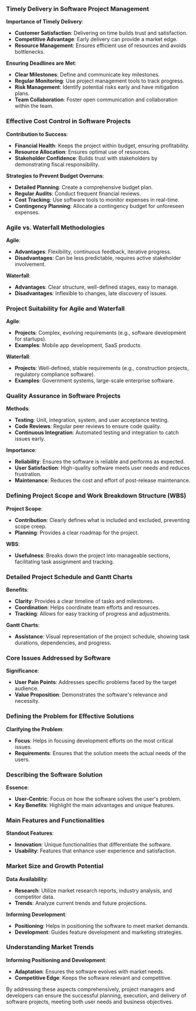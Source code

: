 ### Timely Delivery in Software Project Management

**Importance of Timely Delivery**:
- **Customer Satisfaction**: Delivering on time builds trust and satisfaction.
- **Competitive Advantage**: Early delivery can provide a market edge.
- **Resource Management**: Ensures efficient use of resources and avoids bottlenecks.

**Ensuring Deadlines are Met**:
- **Clear Milestones**: Define and communicate key milestones.
- **Regular Monitoring**: Use project management tools to track progress.
- **Risk Management**: Identify potential risks early and have mitigation plans.
- **Team Collaboration**: Foster open communication and collaboration within the team.

### Effective Cost Control in Software Projects

**Contribution to Success**:
- **Financial Health**: Keeps the project within budget, ensuring profitability.
- **Resource Allocation**: Ensures optimal use of resources.
- **Stakeholder Confidence**: Builds trust with stakeholders by demonstrating fiscal responsibility.

**Strategies to Prevent Budget Overruns**:
- **Detailed Planning**: Create a comprehensive budget plan.
- **Regular Audits**: Conduct frequent financial reviews.
- **Cost Tracking**: Use software tools to monitor expenses in real-time.
- **Contingency Planning**: Allocate a contingency budget for unforeseen expenses.

### Agile vs. Waterfall Methodologies

**Agile**:
- **Advantages**: Flexibility, continuous feedback, iterative progress.
- **Disadvantages**: Can be less predictable, requires active stakeholder involvement.

**Waterfall**:
- **Advantages**: Clear structure, well-defined stages, easy to manage.
- **Disadvantages**: Inflexible to changes, late discovery of issues.

### Project Suitability for Agile and Waterfall

**Agile**:
- **Projects**: Complex, evolving requirements (e.g., software development for startups).
- **Examples**: Mobile app development, SaaS products.

**Waterfall**:
- **Projects**: Well-defined, stable requirements (e.g., construction projects, regulatory compliance software).
- **Examples**: Government systems, large-scale enterprise software.

### Quality Assurance in Software Projects

**Methods**:
- **Testing**: Unit, integration, system, and user acceptance testing.
- **Code Reviews**: Regular peer reviews to ensure code quality.
- **Continuous Integration**: Automated testing and integration to catch issues early.

**Importance**:
- **Reliability**: Ensures the software is reliable and performs as expected.
- **User Satisfaction**: High-quality software meets user needs and reduces frustration.
- **Maintenance**: Reduces the cost and effort of post-release maintenance.

### Defining Project Scope and Work Breakdown Structure (WBS)

**Project Scope**:
- **Contribution**: Clearly defines what is included and excluded, preventing scope creep.
- **Planning**: Provides a clear roadmap for the project.

**WBS**:
- **Usefulness**: Breaks down the project into manageable sections, facilitating task assignment and tracking.

### Detailed Project Schedule and Gantt Charts

**Benefits**:
- **Clarity**: Provides a clear timeline of tasks and milestones.
- **Coordination**: Helps coordinate team efforts and resources.
- **Tracking**: Allows for easy tracking of progress and adjustments.

**Gantt Charts**:
- **Assistance**: Visual representation of the project schedule, showing task durations, dependencies, and progress.

### Core Issues Addressed by Software

**Significance**:
- **User Pain Points**: Addresses specific problems faced by the target audience.
- **Value Proposition**: Demonstrates the software's relevance and necessity.

### Defining the Problem for Effective Solutions

**Clarifying the Problem**:
- **Focus**: Helps in focusing development efforts on the most critical issues.
- **Requirements**: Ensures that the solution meets the actual needs of the users.

### Describing the Software Solution

**Essence**:
- **User-Centric**: Focus on how the software solves the user's problem.
- **Key Benefits**: Highlight the main advantages and unique features.

### Main Features and Functionalities

**Standout Features**:
- **Innovation**: Unique functionalities that differentiate the software.
- **Usability**: Features that enhance user experience and satisfaction.

### Market Size and Growth Potential

**Data Availability**:
- **Research**: Utilize market research reports, industry analysis, and competitor data.
- **Trends**: Analyze current trends and future projections.

**Informing Development**:
- **Positioning**: Helps in positioning the software to meet market demands.
- **Development**: Guides feature development and marketing strategies.

### Understanding Market Trends

**Informing Positioning and Development**:
- **Adaptation**: Ensures the software evolves with market needs.
- **Competitive Edge**: Keeps the software relevant and competitive.

By addressing these aspects comprehensively, project managers and developers can ensure the successful planning, execution, and delivery of software projects, meeting both user needs and business objectives.
